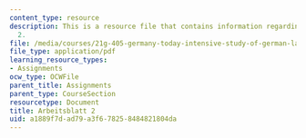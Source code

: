 ```yaml
---
content_type: resource
description: This is a resource file that contains information regarding arbeitsblatt
  2.
file: /media/courses/21g-405-germany-today-intensive-study-of-german-language-and-culture-january-iap-2011/a1889f7dad79a3f678258484821804da_MIT21G_405IAP11_arbeit02.pdf
file_type: application/pdf
learning_resource_types:
- Assignments
ocw_type: OCWFile
parent_title: Assignments
parent_type: CourseSection
resourcetype: Document
title: Arbeitsblatt 2
uid: a1889f7d-ad79-a3f6-7825-8484821804da
---
```

